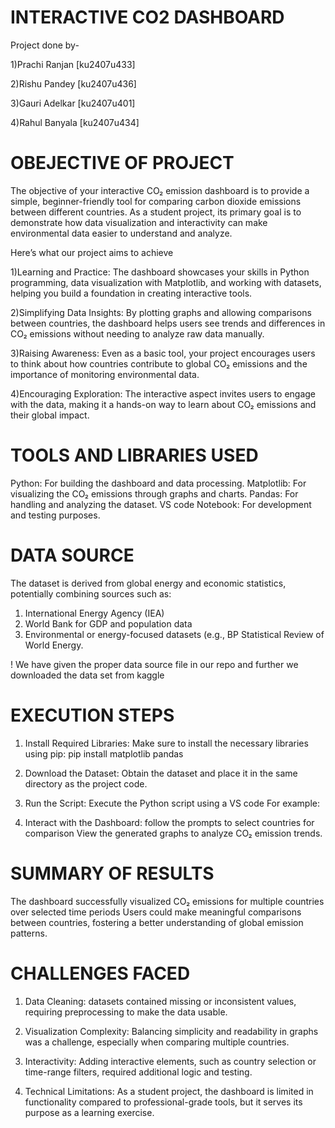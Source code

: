 # INTERACTIVE CO2 DASHBOARD
  
  Project done by-
  
  1)Prachi Ranjan  [ku2407u433]
  
  2)Rishu Pandey   [ku2407u436]
  
  3)Gauri Adelkar  [ku2407u401]
  
  4)Rahul Banyala  [ku2407u434]


# OBEJECTIVE OF PROJECT

The objective of your interactive CO₂ emission dashboard is to provide a simple, beginner-friendly tool for comparing carbon dioxide emissions between different countries. As a student project, its primary goal is to demonstrate how data visualization and interactivity can make environmental data easier to understand and analyze.

Here’s what our project aims to achieve

1)Learning and Practice: The dashboard showcases your skills in Python programming, data visualization with Matplotlib, and working with datasets, helping you build a foundation in creating interactive tools.

2)Simplifying Data Insights: By plotting graphs and allowing comparisons between countries, the dashboard helps users see trends and differences in CO₂ emissions without needing to analyze raw data manually.

3)Raising Awareness: Even as a basic tool, your project encourages users to think about how countries contribute to global CO₂ emissions and the importance of monitoring environmental data.

4)Encouraging Exploration: The interactive aspect invites users to engage with the data, making it a hands-on way to learn about CO₂ emissions and their global impact.

# TOOLS AND LIBRARIES USED

Python: For building the dashboard and data processing.
Matplotlib: For visualizing the CO₂ emissions through graphs and charts.
Pandas: For handling and analyzing the dataset.
VS code Notebook: For development and testing purposes.


# DATA SOURCE

The dataset is derived from global energy and economic statistics, potentially combining sources such as:

   1) International Energy Agency (IEA)
   2) World Bank for GDP and population data
   3) Environmental or energy-focused datasets (e.g., BP Statistical Review of World Energy.

! We have given the proper data source file in our repo and further we downloaded the data set from kaggle      


# EXECUTION STEPS 

1)  Install Required Libraries:
    Make sure to install the necessary libraries using pip:
    pip install matplotlib pandas

2)  Download the Dataset:
    Obtain the dataset and place it in the same directory as the project code.

3)  Run the Script:
    Execute the Python script using a VS code For example:

4)  Interact with the Dashboard:
    follow the prompts to select countries for comparison
    View the generated graphs to analyze CO₂ emission trends.

# SUMMARY OF RESULTS

The dashboard successfully visualized CO₂ emissions for multiple countries over selected time periods
Users could make meaningful comparisons between countries, fostering a better understanding of global emission patterns.

# CHALLENGES FACED

1) Data Cleaning:
   datasets contained missing or inconsistent values, requiring preprocessing to make the data usable.

2) Visualization Complexity:
   Balancing simplicity and readability in graphs was a challenge, especially when comparing multiple countries.

3) Interactivity:
   Adding interactive elements, such as country selection or time-range filters, required additional logic and testing.

4) Technical Limitations:
   As a student project, the dashboard is limited in functionality compared to professional-grade tools, but it serves its purpose as a learning exercise.
